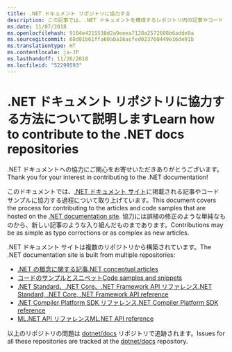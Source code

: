 ```yaml
---
title: .NET ドキュメント リポジトリに協力する
description: この記事では、.NET ドキュメントを構成するレポジトリ内の記事やコード サンプルに協力する過程について取り上げています。
ms.date: 11/07/2018
ms.openlocfilehash: 9104e4215538d2a9eeea7128a2572608b6adde8a
ms.sourcegitcommit: 68d81b61ffa60aba16acfed023760449e16de91b
ms.translationtype: HT
ms.contentlocale: ja-JP
ms.lasthandoff: 11/26/2018
ms.locfileid: "52299593"
---
```

# <a name="learn-how-to-contribute-to-the-net-docs-repositories"></a><span data-ttu-id="16880-103">.NET ドキュメント リポジトリに協力する方法について説明します</span><span class="sxs-lookup"><span data-stu-id="16880-103">Learn how to contribute to the .NET docs repositories</span></span>

<span data-ttu-id="16880-104">.NET ドキュメントへの協力にご関心をお寄せいただきありがとうございます。</span><span class="sxs-lookup"><span data-stu-id="16880-104">Thank you for your interest in contributing to the .NET documentation!</span></span>

<span data-ttu-id="16880-105">このドキュメントでは、[.NET ドキュメント サイト](https://docs.microsoft.com/dotnet)に掲載される記事やコード サンプルに協力する過程について取り上げています。</span><span class="sxs-lookup"><span data-stu-id="16880-105">This document covers the process for contributing to the articles and code samples that are hosted on the [.NET documentation site](https://docs.microsoft.com/dotnet).</span></span> <span data-ttu-id="16880-106">協力には誤植の修正のような単純なものから、新しい記事のような入り組んだものまであります。</span><span class="sxs-lookup"><span data-stu-id="16880-106">Contributions may be as simple as typo corrections or as complex as new articles.</span></span>

<span data-ttu-id="16880-107">.NET ドキュメント サイトは複数のリポジトリから構築されています。</span><span class="sxs-lookup"><span data-stu-id="16880-107">The .NET documentation site is built from multiple repositories:</span></span>

- [<span data-ttu-id="16880-108">.NET の概念に関する記事</span><span class="sxs-lookup"><span data-stu-id="16880-108">.NET conceptual articles</span></span>](https://github.com/dotnet/docs)
- [<span data-ttu-id="16880-109">コードのサンプルとスニペット</span><span class="sxs-lookup"><span data-stu-id="16880-109">Code samples and snippets</span></span>](https://github.com/dotnet/samples)
- [<span data-ttu-id="16880-110">.NET Standard、.NET Core、.NET Framework API リファレンス</span><span class="sxs-lookup"><span data-stu-id="16880-110">.NET Standard, .NET Core, .NET Framework API reference</span></span>](https://github.com/dotnet/dotnet-api-docs)
- [<span data-ttu-id="16880-111">.NET Compiler Platform SDK リファレンス</span><span class="sxs-lookup"><span data-stu-id="16880-111">.NET Compiler Platform SDK reference</span></span>](https://github.com/dotnet/roslyn-api-docs)
- [<span data-ttu-id="16880-112">ML.NET API リファレンス</span><span class="sxs-lookup"><span data-stu-id="16880-112">ML.NET API reference</span></span>](https://github.com/dotnet/ml-api-docs)

<span data-ttu-id="16880-113">以上のリポジトリの問題は [dotnet/docs](https://github.com/dotnet/docs/issues) リポジトリで追跡されます。</span><span class="sxs-lookup"><span data-stu-id="16880-113">Issues for all these repositories are tracked at the [dotnet/docs](https://github.com/dotnet/docs/issues) repository.</span></span>
